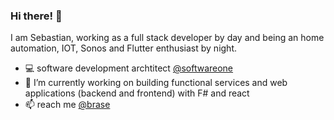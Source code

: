 ### Hi there! 👋

I am Sebastian, working as a full stack developer by day and being an home automation, IOT, Sonos and Flutter enthusiast by night.

- 💻 software development archtitect <a href="https://www.softwareone.com">@softwareone</a> 
- 🔭 I’m currently working on building functional services and web applications (backend and frontend) with F# and react
- 📫 reach me <a href="https://twitter.com/brase">@brase</a>

<!--
**brase/brase** is a ✨ _special_ ✨ repository because its `README.md` (this file) appears on your GitHub profile.

Here are some ideas to get you started:


- 🌱 I’m currently learning ...
- 👯 I’m looking to collaborate on ...
- 🤔 I’m looking for help with ...
- 💬 Ask me about ...
- 📫 How to reach me: ...
- 😄 Pronouns: ...
- ⚡ Fun fact: ...
-->
